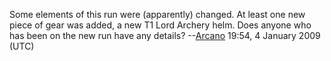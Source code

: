 Some elements of this run were (apparently) changed. At least one new
piece of gear was added, a new T1 Lord Archery helm. Does anyone who has
been on the new run have any details?
--[Arcano](User:Arcano.md "wikilink") 19:54, 4 January 2009 (UTC)
